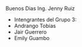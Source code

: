 Buenos Dias Ing. Jenny Ruiz
- Intengrantes del Grupo 3:
- Andrango Tobias
- Jair Guerrero
- Emily Guambo
